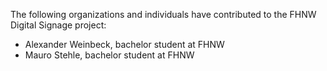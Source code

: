 The following organizations and individuals have contributed to the FHNW Digital Signage project:

* Alexander Weinbeck, bachelor student at FHNW
* Mauro Stehle, bachelor student at FHNW
